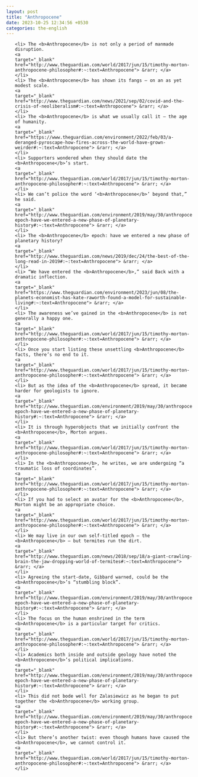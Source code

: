 ```yaml
---
layout: post
title: "Anthropocene"
date: 2023-10-25 12:34:56 +0530
categories: the-english
---
```

<ol>

    <li> The <b>Anthropocene</b> is not only a period of manmade disruption.
    <a 
    target="_blank" 
    href="http://www.theguardian.com/world/2017/jun/15/timothy-morton-anthropocene-philosopher#:~:text=Anthropocene"> &rarr; </a>
    </li>
    <li> The <b>Anthropocene</b> has shown its fangs – on an as yet modest scale.
    <a 
    target="_blank" 
    href="http://www.theguardian.com/news/2021/sep/02/covid-and-the-crisis-of-neoliberalism#:~:text=Anthropocene"> &rarr; </a>
    </li>
    <li> The <b>Anthropocene</b> is what we usually call it – the age of humanity.
    <a 
    target="_blank" 
    href="https://www.theguardian.com/environment/2022/feb/03/a-deranged-pyroscape-how-fires-across-the-world-have-grown-weirder#:~:text=Anthropocene"> &rarr; </a>
    </li>
    <li> Supporters wondered when they should date the <b>Anthropocene</b>’s start.
    <a 
    target="_blank" 
    href="http://www.theguardian.com/world/2017/jun/15/timothy-morton-anthropocene-philosopher#:~:text=Anthropocene"> &rarr; </a>
    </li>
    <li> We can’t police the word ‘<b>Anthropocene</b>’ beyond that,” he said.
    <a 
    target="_blank" 
    href="http://www.theguardian.com/environment/2019/may/30/anthropocene-epoch-have-we-entered-a-new-phase-of-planetary-history#:~:text=Anthropocene"> &rarr; </a>
    </li>
    <li> The <b>Anthropocene</b> epoch: have we entered a new phase of planetary history?
    <a 
    target="_blank" 
    href="http://www.theguardian.com/news/2019/dec/24/the-best-of-the-long-read-in-2019#:~:text=Anthropocene"> &rarr; </a>
    </li>
    <li> “We have entered the <b>Anthropocene</b>,” said Back with a dramatic inflection.
    <a 
    target="_blank" 
    href="https://www.theguardian.com/environment/2023/jun/08/the-planets-economist-has-kate-raworth-found-a-model-for-sustainable-living#:~:text=Anthropocene"> &rarr; </a>
    </li>
    <li> The awareness we’ve gained in the <b>Anthropocene</b> is not generally a happy one.
    <a 
    target="_blank" 
    href="http://www.theguardian.com/world/2017/jun/15/timothy-morton-anthropocene-philosopher#:~:text=Anthropocene"> &rarr; </a>
    </li>
    <li> Once you start listing these unsettling <b>Anthropocene</b> facts, there’s no end to it.
    <a 
    target="_blank" 
    href="http://www.theguardian.com/world/2017/jun/15/timothy-morton-anthropocene-philosopher#:~:text=Anthropocene"> &rarr; </a>
    </li>
    <li> But as the idea of the <b>Anthropocene</b> spread, it became harder for geologists to ignore.
    <a 
    target="_blank" 
    href="http://www.theguardian.com/environment/2019/may/30/anthropocene-epoch-have-we-entered-a-new-phase-of-planetary-history#:~:text=Anthropocene"> &rarr; </a>
    </li>
    <li> It is through hyperobjects that we initially confront the <b>Anthropocene</b>, Morton argues.
    <a 
    target="_blank" 
    href="http://www.theguardian.com/world/2017/jun/15/timothy-morton-anthropocene-philosopher#:~:text=Anthropocene"> &rarr; </a>
    </li>
    <li> In the <b>Anthropocene</b>, he writes, we are undergoing “a traumatic loss of coordinates”.
    <a 
    target="_blank" 
    href="http://www.theguardian.com/world/2017/jun/15/timothy-morton-anthropocene-philosopher#:~:text=Anthropocene"> &rarr; </a>
    </li>
    <li> If you had to select an avatar for the <b>Anthropocene</b>, Morton might be an appropriate choice.
    <a 
    target="_blank" 
    href="http://www.theguardian.com/world/2017/jun/15/timothy-morton-anthropocene-philosopher#:~:text=Anthropocene"> &rarr; </a>
    </li>
    <li> We may live in our own self-titled epoch – the <b>Anthropocene</b> – but termites run the dirt.
    <a 
    target="_blank" 
    href="http://www.theguardian.com/news/2018/sep/18/a-giant-crawling-brain-the-jaw-dropping-world-of-termites#:~:text=Anthropocene"> &rarr; </a>
    </li>
    <li> Agreeing the start-date, Gibbard warned, could be the <b>Anthropocene</b>’s “stumbling block”.
    <a 
    target="_blank" 
    href="http://www.theguardian.com/environment/2019/may/30/anthropocene-epoch-have-we-entered-a-new-phase-of-planetary-history#:~:text=Anthropocene"> &rarr; </a>
    </li>
    <li> The focus on the human enshrined in the term <b>Anthropocene</b> is a particular target for critics.
    <a 
    target="_blank" 
    href="http://www.theguardian.com/world/2017/jun/15/timothy-morton-anthropocene-philosopher#:~:text=Anthropocene"> &rarr; </a>
    </li>
    <li> Academics both inside and outside geology have noted the <b>Anthropocene</b>’s political implications.
    <a 
    target="_blank" 
    href="http://www.theguardian.com/environment/2019/may/30/anthropocene-epoch-have-we-entered-a-new-phase-of-planetary-history#:~:text=Anthropocene"> &rarr; </a>
    </li>
    <li> This did not bode well for Zalasiewicz as he began to put together the <b>Anthropocene</b> working group.
    <a 
    target="_blank" 
    href="http://www.theguardian.com/environment/2019/may/30/anthropocene-epoch-have-we-entered-a-new-phase-of-planetary-history#:~:text=Anthropocene"> &rarr; </a>
    </li>
    <li> But there’s another twist: even though humans have caused the <b>Anthropocene</b>, we cannot control it.
    <a 
    target="_blank" 
    href="http://www.theguardian.com/world/2017/jun/15/timothy-morton-anthropocene-philosopher#:~:text=Anthropocene"> &rarr; </a>
    </li>